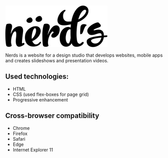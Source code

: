 ![Nerds Logo](/img/nerds-logo.svg)

Nerds is a website for a design studio that develops websites, mobile apps and creates slideshows and presentation videos.

## Used technologies: 
* HTML
* CSS (used flex-boxes for page grid)
* Progressive enhancement

## Cross-browser compatibility
* Chrome 
* Firefox 
* Safari 
* Edge 
* Internet Explorer 11
